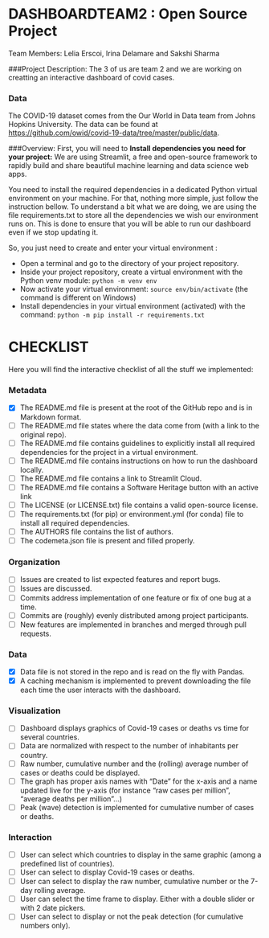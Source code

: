 # DASHBOARDTEAM2 : Open Source Project
Team Members:
Lelia Erscoi, Irina Delamare and Sakshi Sharma

###Project Description:
The 3 of us are team 2 and we are working on creatting an interactive dashboard of covid cases.

### Data
The COVID-19 dataset comes from the Our World in Data team from Johns Hopkins University. The data can be found at https://github.com/owid/covid-19-data/tree/master/public/data.

###Overview:
First, you will need to **Install dependencies you need for your project:**
We are using Streamlit, a free and open-source framework to rapidly build and share beautiful machine learning and data science web apps. 

You need to install the required dependencies in a dedicated Python virtual environment on your machine. For that, nothing more simple, just follow the instruction bellow.
To understand a bit what we are doing, we are using the file requirements.txt to store all the dependencies we wish our environment runs on. This is done to ensure that you will be able to run our dashboard even if we stop updating it.

So, you just need to create and enter your virtual environment :
- Open a terminal and go to the directory of your project repository.
- Inside your project repository, create a virtual environment with the Python venv module:
``` python -m venv env ```
- Now activate your virtual environment:
```source env/bin/activate```
(the command is different on Windows)
- Install dependencies in your virtual environment (activated) with the command:
```python -m pip install -r requirements.txt```




# CHECKLIST

Here you will find the interactive checklist of all the stuff we implemented:

### Metadata
- [x] The README.md file is present at the root of the GitHub repo and is in Markdown format.
- [ ] The README.md file states where the data come from (with a link to the original repo).
- [ ] The README.md file contains guidelines to explicitly install all required dependencies for the project in a virtual environment.
- [ ] The README.md file contains instructions on how to run the dashboard locally.
- [ ] The README.md file contains a link to Streamlit Cloud.
- [ ] The README.md file contains a Software Heritage button with an active link
- [ ] The LICENSE (or LICENSE.txt) file contains a valid open-source license.
- [ ] The requirements.txt (for pip) or environment.yml (for conda) file to install all required dependencies.
- [ ] The AUTHORS file contains the list of authors.
- [ ] The codemeta.json file is present and filled properly.

### Organization
- [ ] Issues are created to list expected features and report bugs.
- [ ] Issues are discussed.
- [ ] Commits address implementation of one feature or fix of one bug at a time.
- [ ] Commits are (roughly) evenly distributed among project participants.
- [ ] New features are implemented in branches and merged through pull requests.

### Data
- [x] Data file is not stored in the repo and is read on the fly with Pandas.
- [x] A caching mechanism is implemented to prevent downloading the file each time the user interacts with the dashboard.

### Visualization
- [ ] Dashboard displays graphics of Covid-19 cases or deaths vs time for several countries.
- [ ] Data are normalized with respect to the number of inhabitants per country.
- [ ] Raw number, cumulative number and the (rolling) average number of cases or deaths could be displayed.
- [ ] The graph has proper axis names with “Date” for the x-axis and a name updated live for the y-axis (for instance “raw cases per million”, “average deaths per million”...) 
- [ ] Peak (wave) detection is implemented for cumulative number of cases or deaths.

### Interaction
- [ ] User can select which countries to display in the same graphic (among a predefined list of countries).
- [ ] User can select to display Covid-19 cases or deaths.
- [ ] User can select to display the raw number, cumulative number or the 7-day rolling average.
- [ ] User can select the time frame to display. Either with a double slider or with 2 date pickers.
- [ ] User can select to display or not the peak detection (for cumulative numbers only).
